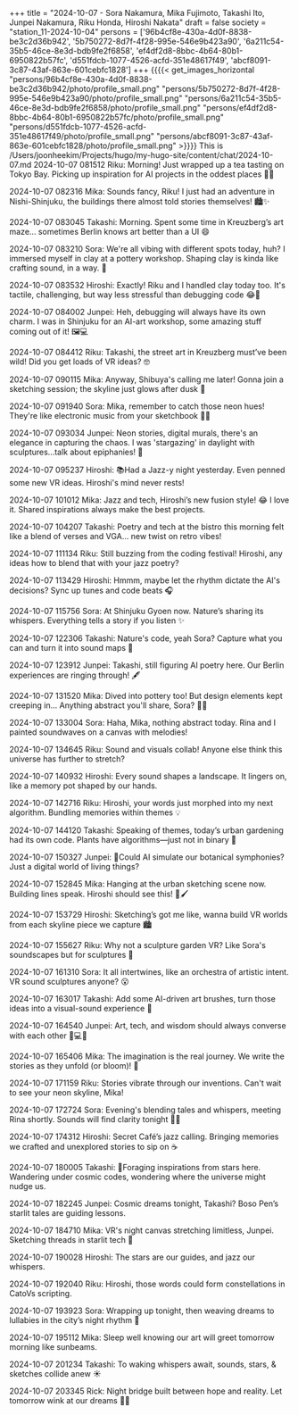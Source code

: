 +++
title = "2024-10-07 - Sora Nakamura, Mika Fujimoto, Takashi Ito, Junpei Nakamura, Riku Honda, Hiroshi Nakata"
draft = false
society = "station_11-2024-10-04"
persons = ['96b4cf8e-430a-4d0f-8838-be3c2d36b942', '5b750272-8d7f-4f28-995e-546e9b423a90', '6a211c54-35b5-46ce-8e3d-bdb9fe2f6858', 'ef4df2d8-8bbc-4b64-80b1-6950822b57fc', 'd551fdcb-1077-4526-acfd-351e48617f49', 'abcf8091-3c87-43af-863e-601cebfc1828']
+++
{{{{< get_images_horizontal "persons/96b4cf8e-430a-4d0f-8838-be3c2d36b942/photo/profile_small.png" "persons/5b750272-8d7f-4f28-995e-546e9b423a90/photo/profile_small.png" "persons/6a211c54-35b5-46ce-8e3d-bdb9fe2f6858/photo/profile_small.png" "persons/ef4df2d8-8bbc-4b64-80b1-6950822b57fc/photo/profile_small.png" "persons/d551fdcb-1077-4526-acfd-351e48617f49/photo/profile_small.png" "persons/abcf8091-3c87-43af-863e-601cebfc1828/photo/profile_small.png" >}}}}
This is /Users/joonheekim/Projects/hugo/my-hugo-site/content/chat/2024-10-07.md
2024-10-07 081512 Riku: Morning! Just wrapped up a tea tasting on Tokyo Bay. Picking up inspiration for AI projects in the oddest places 🍵😃

2024-10-07 082316 Mika: Sounds fancy, Riku! I just had an adventure in Nishi-Shinjuku, the buildings there almost told stories themselves! 🏙️✨

2024-10-07 083045 Takashi: Morning. Spent some time in Kreuzberg’s art maze... sometimes Berlin knows art better than a UI 😄

2024-10-07 083210 Sora: We're all vibing with different spots today, huh? I immersed myself in clay at a pottery workshop. Shaping clay is kinda like crafting sound, in a way. 🙏

2024-10-07 083532 Hiroshi: Exactly! Riku and I handled clay today too. It's tactile, challenging, but way less stressful than debugging code 😂🏺

2024-10-07 084002 Junpei: Heh, debugging will always have its own charm. I was in Shinjuku for an AI-art workshop, some amazing stuff coming out of it! 🖼️💻

2024-10-07 084412 Riku: Takashi, the street art in Kreuzberg must’ve been wild! Did you get loads of VR ideas? 🤓

2024-10-07 090115 Mika: Anyway, Shibuya's calling me later! Gonna join a sketching session; the skyline just glows after dusk 🌆

2024-10-07 091940 Sora: Mika, remember to catch those neon hues! They're like electronic music from your sketchbook 📓🎨

2024-10-07 093034 Junpei: Neon stories, digital murals, there's an elegance in capturing the chaos. I was 'stargazing' in daylight with sculptures...talk about epiphanies! 🌌

2024-10-07 095237 Hiroshi: 📚Had a Jazz-y night yesterday. Even penned some new VR ideas. Hiroshi's mind never rests!

2024-10-07 101012 Mika: Jazz and tech, Hiroshi’s new fusion style! 😂 I love it. Shared inspirations always make the best projects.

2024-10-07 104207 Takashi: Poetry and tech at the bistro this morning felt like a blend of verses and VGA... new twist on retro vibes!

2024-10-07 111134 Riku: Still buzzing from the coding festival! Hiroshi, any ideas how to blend that with your jazz poetry? 

2024-10-07 113429 Hiroshi: Hmmm, maybe let the rhythm dictate the AI's decisions? Sync up tunes and code beats 🎧

2024-10-07 115756 Sora: At Shinjuku Gyoen now. Nature’s sharing its whispers. Everything tells a story if you listen ✨

2024-10-07 122306 Takashi: Nature's code, yeah Sora? Capture what you can and turn it into sound maps 🌿

2024-10-07 123912 Junpei: Takashi, still figuring AI poetry here. Our Berlin experiences are ringing through! 🖋️

2024-10-07 131520 Mika: Dived into pottery too! But design elements kept creeping in... Anything abstract you'll share, Sora? 🏺🎶

2024-10-07 133004 Sora: Haha, Mika, nothing abstract today. Rina and I painted soundwaves on a canvas with melodies!

2024-10-07 134645 Riku: Sound and visuals collab! Anyone else think this universe has further to stretch?

2024-10-07 140932 Hiroshi: Every sound shapes a landscape. It lingers on, like a memory pot shaped by our hands.

2024-10-07 142716 Riku: Hiroshi, your words just morphed into my next algorithm. Bundling memories within themes 💡

2024-10-07 144120 Takashi: Speaking of themes, today’s urban gardening had its own code. Plants have algorithms—just not in binary 🌱

2024-10-07 150327 Junpei: 🤔Could AI simulate our botanical symphonies? Just a digital world of living things? 

2024-10-07 152845 Mika: Hanging at the urban sketching scene now. Building lines speak. Hiroshi should see this! 🎨🖌️

2024-10-07 153729 Hiroshi: Sketching’s got me like, wanna build VR worlds from each skyline piece we capture 🏙️

2024-10-07 155627 Riku: Why not a sculpture garden VR? Like Sora's soundscapes but for sculptures 🗿

2024-10-07 161310 Sora: It all intertwines, like an orchestra of artistic intent. VR sound sculptures anyone? 😮

2024-10-07 163017 Takashi: Add some AI-driven art brushes, turn those ideas into a visual-sound experience 🎨

2024-10-07 164540 Junpei: Art, tech, and wisdom should always converse with each other 📖💻💡

2024-10-07 165406 Mika: The imagination is the real journey. We write the stories as they unfold (or bloom)! 🌺

2024-10-07 171159 Riku: Stories vibrate through our inventions. Can't wait to see your neon skyline, Mika! 

2024-10-07 172724 Sora: Evening's blending tales and whispers, meeting Rina shortly. Sounds will find clarity tonight 🎵🌙

2024-10-07 174312 Hiroshi: Secret Café’s jazz calling. Bringing memories we crafted and unexplored stories to sip on ☕

2024-10-07 180005 Takashi: 🌌Foraging inspirations from stars here. Wandering under cosmic codes, wondering where the universe might nudge us.

2024-10-07 182245 Junpei: Cosmic dreams tonight, Takashi? Boso Pen’s starlit tales are guiding lessons.

2024-10-07 184710 Mika: VR's night canvas stretching limitless, Junpei. Sketching threads in starlit tech 🎇

2024-10-07 190028 Hiroshi: The stars are our guides, and jazz our whispers.

2024-10-07 192040 Riku: Hiroshi, those words could form constellations in CatoVs scripting.

2024-10-07 193923 Sora: Wrapping up tonight, then weaving dreams to lullabies in the city’s night rhythm 🌃

2024-10-07 195112 Mika: Sleep well knowing our art will greet tomorrow morning like sunbeams.

2024-10-07 201234 Takashi: To waking whispers await, sounds, stars, & sketches collide anew ☀️

2024-10-07 203345 Rick: Night bridge built between hope and reality. Let tomorrow wink at our dreams 🌆✨
